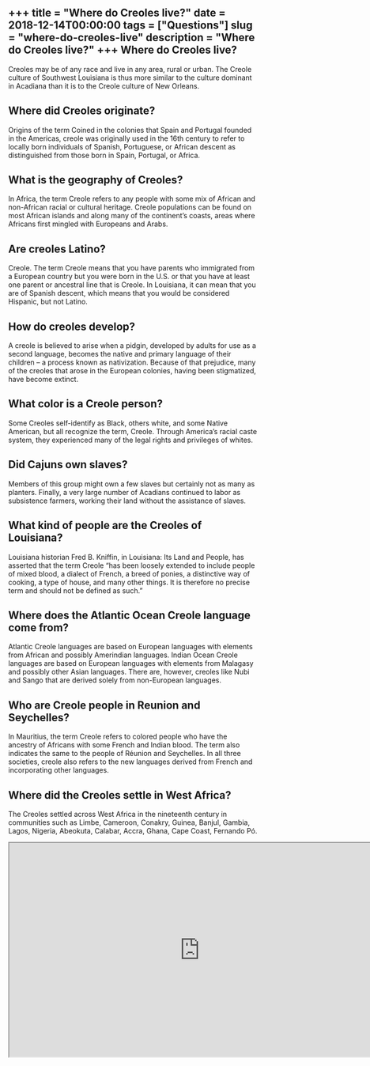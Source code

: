 +++
title = "Where do Creoles live?"
date = 2018-12-14T00:00:00
tags = ["Questions"]
slug = "where-do-creoles-live"
description = "Where do Creoles live?"
+++
Where do Creoles live?
----------------------

Creoles may be of any race and live in any area, rural or urban. The Creole culture of Southwest Louisiana is thus more similar to the culture dominant in Acadiana than it is to the Creole culture of New Orleans.

Where did Creoles originate?
----------------------------

Origins of the term Coined in the colonies that Spain and Portugal founded in the Americas, creole was originally used in the 16th century to refer to locally born individuals of Spanish, Portuguese, or African descent as distinguished from those born in Spain, Portugal, or Africa.

What is the geography of Creoles?
---------------------------------

In Africa, the term Creole refers to any people with some mix of African and non-African racial or cultural heritage. Creole populations can be found on most African islands and along many of the continent’s coasts, areas where Africans first mingled with Europeans and Arabs.

Are creoles Latino?
-------------------

Creole. The term Creole means that you have parents who immigrated from a European country but you were born in the U.S. or that you have at least one parent or ancestral line that is Creole. In Louisiana, it can mean that you are of Spanish descent, which means that you would be considered Hispanic, but not Latino.

How do creoles develop?
-----------------------

A creole is believed to arise when a pidgin, developed by adults for use as a second language, becomes the native and primary language of their children – a process known as nativization. Because of that prejudice, many of the creoles that arose in the European colonies, having been stigmatized, have become extinct.

What color is a Creole person?
------------------------------

Some Creoles self-identify as Black, others white, and some Native American, but all recognize the term, Creole. Through America’s racial caste system, they experienced many of the legal rights and privileges of whites.

Did Cajuns own slaves?
----------------------

Members of this group might own a few slaves but certainly not as many as planters. Finally, a very large number of Acadians continued to labor as subsistence farmers, working their land without the assistance of slaves.

What kind of people are the Creoles of Louisiana?
-------------------------------------------------

Louisiana historian Fred B. Kniffin, in Louisiana: Its Land and People, has asserted that the term Creole “has been loosely extended to include people of mixed blood, a dialect of French, a breed of ponies, a distinctive way of cooking, a type of house, and many other things. It is therefore no precise term and should not be defined as such.”

Where does the Atlantic Ocean Creole language come from?
--------------------------------------------------------

Atlantic Creole languages are based on European languages with elements from African and possibly Amerindian languages. Indian Ocean Creole languages are based on European languages with elements from Malagasy and possibly other Asian languages. There are, however, creoles like Nubi and Sango that are derived solely from non-European languages.

Who are Creole people in Reunion and Seychelles?
------------------------------------------------

In Mauritius, the term Creole refers to colored people who have the ancestry of Africans with some French and Indian blood. The term also indicates the same to the people of Réunion and Seychelles. In all three societies, creole also refers to the new languages derived from French and incorporating other languages.

Where did the Creoles settle in West Africa?
--------------------------------------------

The Creoles settled across West Africa in the nineteenth century in communities such as Limbe, Cameroon, Conakry, Guinea, Banjul, Gambia, Lagos, Nigeria, Abeokuta, Calabar, Accra, Ghana, Cape Coast, Fernando Pó.

<iframe allow="accelerometer; autoplay; clipboard-write; encrypted-media; gyroscope; picture-in-picture" allowfullscreen="" class="__youtube_prefs__  epyt-is-override  no-lazyload" data-no-lazy="1" data-origheight="433" data-origwidth="770" data-skipgform_ajax_framebjll="" height="433" id="_ytid_78363" loading="lazy" src="https://www.youtube.com/embed/NPsCYkPawhI?enablejsapi=1&autoplay=0&cc_load_policy=0&cc_lang_pref=&iv_load_policy=1&loop=0&modestbranding=0&rel=1&fs=1&playsinline=0&autohide=2&theme=dark&color=red&controls=1&" title="YouTube player" width="770"></iframe>
